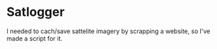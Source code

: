 # Satlogger
I needed to cach/save sattelite imagery by scrapping a website, so I've made a script for it.
